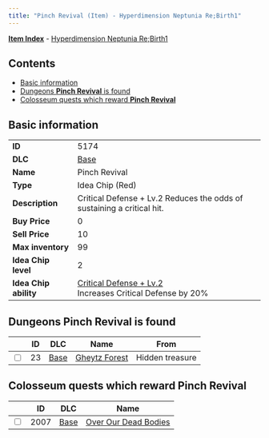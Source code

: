 ```yaml
---
title: "Pinch Revival (Item) - Hyperdimension Neptunia Re;Birth1"
---
```


[**Item Index**](/neptunia/rb1/item/index.html) - [Hyperdimension Neptunia Re;Birth1](/neptunia/rb1)

## Contents

- [Basic information](#basic-information)
- [Dungeons **Pinch Revival** is found](#dungeons-pinch-revival-is-found)
- [Colosseum quests which reward **Pinch Revival**](#colosseum-quests-which-reward-pinch-revival)

## Basic information

|   |   |
| -- | -- |
| **ID** | 5174 |
| **DLC** | [Base](/neptunia/rb1/dlc/1-base.html) |
| **Name** | Pinch Revival |
| **Type** | Idea Chip (Red) |
| **Description** | Critical Defense + Lv.2 Reduces the odds of sustaining a critical hit. |
| **Buy Price** | 0 |
| **Sell Price** | 10 |
| **Max inventory** | 99 |
| **Idea Chip level** | 2 |
| **Idea Chip ability** | [Critical Defense + Lv.2](/neptunia/rb1/ability/1-9673-critical-defense-lv-2.html)<br />Increases Critical Defense by 20% |

## Dungeons **Pinch Revival** is found

|    | ID | DLC | Name | From |
| -- | -- | --- | ---- | ---- |
| <input type="checkbox" id="rb1-dungeon-1-23" class="trackbox" /> | 23 | [Base](/neptunia/rb1/dlc/1-base.html) | [Gheytz Forest](/neptunia/rb1/dungeon/1-23-gheytz-forest.html) | Hidden treasure |

## Colosseum quests which reward **Pinch Revival**

|    | ID | DLC | Name |
| -- | -- | --- | ---- |
| <input type="checkbox" id="rb1-colosseum-1-2007" class="trackbox" /> | 2007 | [Base](/neptunia/rb1/dlc/1-base.html) | [Over Our Dead Bodies](/neptunia/rb1/colosseum/1-2007-over-our-dead-bodies.html) |